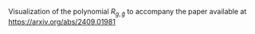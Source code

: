 Visualization of the polynomial $R_{g, \widetilde{g}}$ to accompany the paper available at https://arxiv.org/abs/2409.01981
